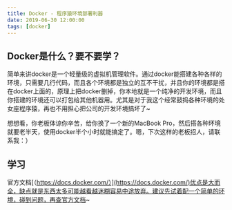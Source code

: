 ```yaml
---
title: Docker - 程序猿环境部署利器
date: 2019-06-30 12:00:00
tags: [docker]
---
```

## Docker是什么？要不要学？
简单来讲docker是一个轻量级的虚拟机管理软件。通过docker能搭建各种各样的环境，只需要几行代码，而且各个环境都是独立的互不干扰，并且你的环境都是搭在docker上面的，原理上把docker删掉，你本地就是一个纯净的开发环境，而且你搭建的环境还可以打包给其他机器用。尤其是对于我这个经常鼓捣各种环境的处女座程序猿，再也不用担心把公司的开发环境搞坏了~

想想看，你老板体谅你辛苦，给你换了一个新的MacBook Pro，然后搭各种环境就要老半天，使用docker半个小时就能搞定了。嗯，下次这样的老板招人，请联系我：）

## 学习
官方文档[（https://docs.docker.com/）](https://docs.docker.com/)优点是大而全，缺点就是东西太多可能越看越迷糊容易中途放弃。建议先试着配一个简单的环境，碰到问题，再查官方文档~